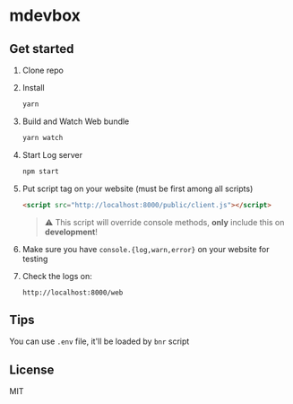 # mdevbox

## Get started

1. Clone repo
2. Install
   ```sh
   yarn
   ```
3. Build and Watch Web bundle
   ```sh
   yarn watch
   ```
4. Start Log server
   ```sh
   npm start
   ```
5. Put script tag on your website (must be first among all scripts)

   ```html
   <script src="http://localhost:8000/public/client.js"></script>
   ```

   > :warning: This script will override console methods, **only** include this on **development**!

6. Make sure you have `console.{log,warn,error}` on your website for testing
7. Check the logs on:
   ```
   http://localhost:8000/web
   ```

## Tips

You can use `.env` file, it'll be loaded by `bnr` script

## License

MIT
